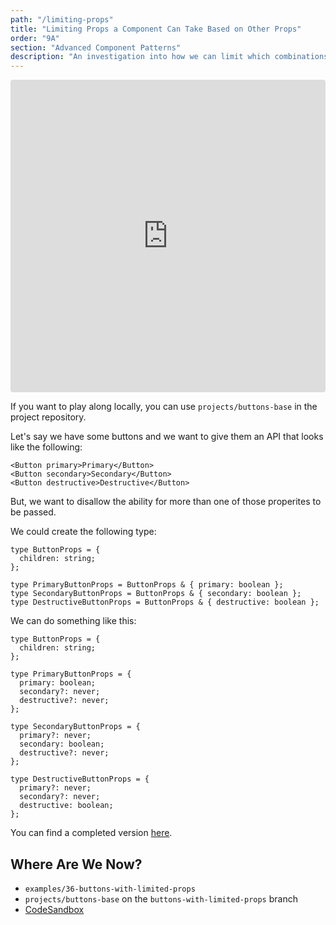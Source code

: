 ```yaml
---
path: "/limiting-props"
title: "Limiting Props a Component Can Take Based on Other Props"
order: "9A"
section: "Advanced Component Patterns"
description: "An investigation into how we can limit which combinations of properties can be used with a component."
---
```


<iframe src="https://codesandbox.io/embed/buttons-8yquq?fontsize=14&hidenavigation=1&module=%2Fsrc%2FApplication.tsx&theme=dark"
     style="width:100%; height:500px; border:0; border-radius: 4px; overflow:hidden;"
     title="buttons"
     allow="accelerometer; ambient-light-sensor; camera; encrypted-media; geolocation; gyroscope; hid; microphone; midi; payment; usb; vr; xr-spatial-tracking"
     sandbox="allow-forms allow-modals allow-popups allow-presentation allow-same-origin allow-scripts"
   ></iframe>

If you want to play along locally, you can use `projects/buttons-base` in the project repository.

Let's say we have some buttons and we want to give them an API that looks like the following:

```tsx
<Button primary>Primary</Button>
<Button secondary>Secondary</Button>
<Button destructive>Destructive</Button>
```

But, we want to disallow the ability for more than one of those properites to be passed.

We could create the following type:

```tsx
type ButtonProps = {
  children: string;
};

type PrimaryButtonProps = ButtonProps & { primary: boolean };
type SecondaryButtonProps = ButtonProps & { secondary: boolean };
type DestructiveButtonProps = ButtonProps & { destructive: boolean };
```

We can do something like this:

```tsx
type ButtonProps = {
  children: string;
};

type PrimaryButtonProps = {
  primary: boolean;
  secondary?: never;
  destructive?: never;
};

type SecondaryButtonProps = {
  primary?: never;
  secondary: boolean;
  destructive?: never;
};

type DestructiveButtonProps = {
  primary?: never;
  secondary?: never;
  destructive: boolean;
};
```

You can find a completed version [here][complete].

[complete]: https://codesandbox.io/s/buttons-complete-732fx

## Where Are We Now?

- `examples/36-buttons-with-limited-props`
- `projects/buttons-base` on the `buttons-with-limited-props` branch
- [CodeSandbox][complete]
